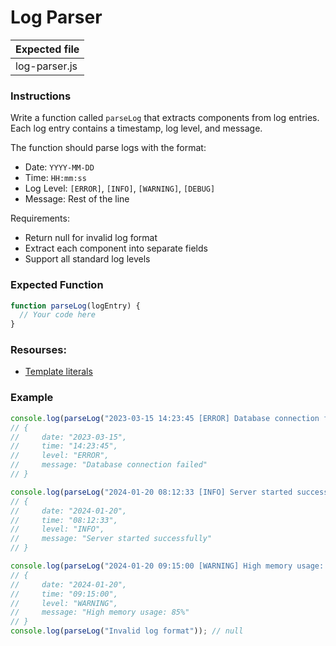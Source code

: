 # Log Parser

| Expected file |
| ------------- |
| log-parser.js |

### Instructions

Write a function called `parseLog` that extracts components from log entries. Each log entry contains a timestamp, log level, and message.

The function should parse logs with the format:

- Date: `YYYY-MM-DD`
- Time: `HH:mm:ss`
- Log Level: `[ERROR]`, `[INFO]`, `[WARNING]`, `[DEBUG]`
- Message: Rest of the line

Requirements:

- Return null for invalid log format
- Extract each component into separate fields
- Support all standard log levels

### Expected Function

```js
function parseLog(logEntry) {
  // Your code here
}
```

### Resourses:

- [Template literals](https://developer.mozilla.org/en-US/docs/Web/JavaScript/Reference/Template_literals)

### Example

```js
console.log(parseLog("2023-03-15 14:23:45 [ERROR] Database connection failed"));
// {
//     date: "2023-03-15",
//     time: "14:23:45",
//     level: "ERROR",
//     message: "Database connection failed"
// }

console.log(parseLog("2024-01-20 08:12:33 [INFO] Server started successfully"));
// {
//     date: "2024-01-20",
//     time: "08:12:33",
//     level: "INFO",
//     message: "Server started successfully"
// }

console.log(parseLog("2024-01-20 09:15:00 [WARNING] High memory usage: 85%"));
// {
//     date: "2024-01-20",
//     time: "09:15:00",
//     level: "WARNING",
//     message: "High memory usage: 85%"
// }
console.log(parseLog("Invalid log format")); // null
```
